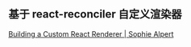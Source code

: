 ## 基于 react-reconciler 自定义渲染器

[Building a Custom React Renderer | Sophie Alpert
](https://www.youtube.com/watch?v=CGpMlWVcHok)